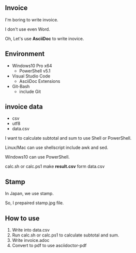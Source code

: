 Invoice
--------

I'm boring to write invoice.

I don't use even Word.

Oh, Let's use **AsciiDoc** to write inovice.

## Environment

- Windows10 Pro x64
    - PowerShell v5.1
- Visual Studio Code
    - AsciiDoc Extensions
- Git-Bash
    - include Git

## invoice data

- csv
- utf8
- data.csv

I want to calculate subtotal and sum to use Shell or PowerShell.

Linux/Mac can use shellscript include awk and sed.

Windows10 can use PowerShell.

calc.sh or calc.ps1 make **result.csv** form data.csv

## Stamp

In Japan, we use stamp.

So, I prepaired stamp.jpg file.

## How to use

1. Write into data.csv
2. Run calc.sh or calc.ps1 to calculate subtotal and sum.
3. Write invoice.adoc
4. Convert to pdf to use asciidoctor-pdf